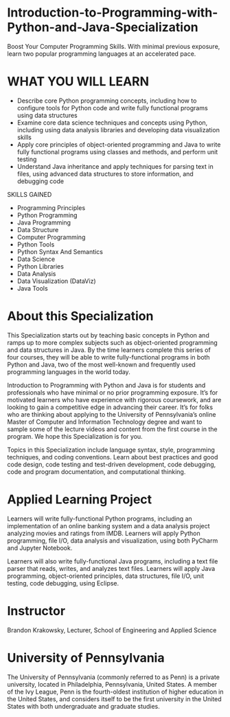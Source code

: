 # Introduction-to-Programming-with-Python-and-Java-Specialization

Boost Your Computer Programming Skills. With minimal previous exposure, learn two popular programming languages at an accelerated pace.


# WHAT YOU WILL LEARN
* Describe core Python programming concepts, including how to configure tools for Python code and write fully functional programs using data structures
* Examine core data science techniques and concepts using Python, including using data analysis libraries and developing data visualization skills
* Apply core principles of object-oriented programming and Java to write fully functional programs using classes and methods, and perform unit testing
* Understand Java inheritance and apply techniques for parsing text in files, using advanced data structures to store information, and debugging code

SKILLS GAINED
* Programming Principles
* Python Programming
* Java Programming
* Data Structure
* Computer Programming
* Python Tools
* Python Syntax And Semantics
* Data Science
* Python Libraries
* Data Analysis
* Data Visualization (DataViz)
* Java Tools


# About this Specialization
This Specialization starts out by teaching basic concepts in Python and ramps up to more complex subjects such as object-oriented programming and data structures in Java. By the time learners complete this series of four courses, they will be able to write fully-functional programs in both Python and Java, two of the most well-known and frequently used programming languages in the world today.

Introduction to Programming with Python and Java is for students and professionals who have minimal or no prior programming exposure. It’s for motivated learners who have experience with rigorous coursework, and are looking to gain a competitive edge in advancing their career.  It’s for folks who are thinking about applying to the University of Pennsylvania’s online Master of Computer and Information Technology degree and want to sample some of the lecture videos and content from the first course in the program. We hope this Specialization is for you.

Topics in this Specialization include language syntax, style, programming techniques, and coding conventions. Learn about best practices and good code design, code testing and test-driven development, code debugging, code and program documentation, and computational thinking.


# Applied Learning Project
Learners will write fully-functional Python programs, including an implementation of an online banking system and a data analysis project analyzing movies and ratings from IMDB.  Learners will apply Python programming, file I/O, data analysis and visualization, using both PyCharm and Jupyter Notebook.

Learners will also write fully-functional Java programs, including a text file parser that reads, writes, and analyzes text files.  Learners will apply Java programming, object-oriented principles, data structures, file I/O, unit testing, code debugging, using Eclipse.


# Instructor
Brandon Krakowsky,
Lecturer,
School of Engineering and Applied Science

# University of Pennsylvania
The University of Pennsylvania (commonly referred to as Penn) is a private university, located in Philadelphia, Pennsylvania, United States. A member of the Ivy League, Penn is the fourth-oldest institution of higher education in the United States, and considers itself to be the first university in the United States with both undergraduate and graduate studies.


